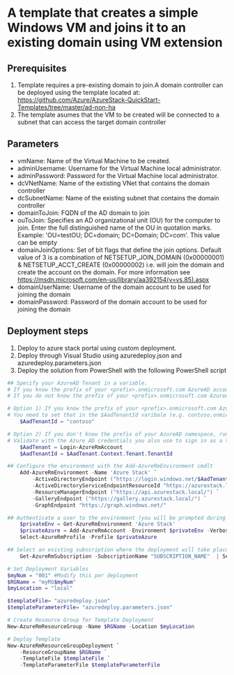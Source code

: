 # A template that creates a simple Windows VM and joins it to an existing domain using VM extension 

## Prerequisites
1. Template requires a pre-existing domain to join.A domain controller can be deployed using the template located at: 
https://github.com/Azure/AzureStack-QuickStart-Templates/tree/master/ad-non-ha
2. The template asumes that the VM to be created will be connected to a subnet that can access the target domain controller

## Parameters
- vmName: Name of the Virtual Machine to be created. 
- adminUsername: Username for the Virtual Machine local administrator. 
- adminPassword: Password for the Virtual Machine local administrator. 
- dcVNetName: Name of the extisting VNet that contains the domain controller
- dcSubnetName: Name of the existing subnet that contains the domain controller
- domainToJoin: FQDN of the AD domain to join
- ouToJoin: Specifies an AD organizational unit (OU) for the computer to join. Enter the full distinguished name of the OU in quotation marks. 
  Example: 'OU=testOU; DC=domain; DC=Domain; DC=com'. This value can be empty
- domainJoinOptions: Set of bit flags that define the join options. Default value of 3 is a combination of NETSETUP_JOIN_DOMAIN (0x00000001) & NETSETUP_ACCT_CREATE (0x00000002) 
  i.e. will join the domain and create the account on the domain. For more information see https://msdn.microsoft.com/en-us/library/aa392154(v=vs.85).aspx
- domainUserName: Username of the domain account to be used for joining the domain
- domainPassword: Password of the domain account to be used for joining the domain

## Deployment steps
1. Deploy to azure stack portal using custom deployment.
2. Deploy through Visual Studio using azuredeploy.json and azuredeploy.parameters.json
2. Deploy the solution from PowerShell with the following PowerShell script 

``` PowerShell
## Specify your AzureAD Tenant in a variable. 
# If you know the prefix of your <prefix>.onmicrosoft.com AzureAD account use option 1)
# If you do not know the prefix of your <prefix>.onmicrosoft.com AzureAD account use option 2)

# Option 1) If you know the prefix of your <prefix>.onmicrosoft.com AzureAD namespace.
# You need to set that in the $AadTenantId varibale (e.g. contoso.onmicrosoft.com).
    $AadTenantId = "contoso"

# Option 2) If you don't know the prefix of your AzureAD namespace, run the following cmdlets. 
# Validate with the Azure AD credentials you also use to sign in as a tenant to Microsoft Azure Stack Development Kit.
    $AadTenant = Login-AzureRmAccount
    $AadTenantId = $AadTenant.Context.Tenant.TenantId

## Configure the environment with the Add-AzureRmEnvironment cmdlt
    Add-AzureRmEnvironment -Name 'Azure Stack' `
        -ActiveDirectoryEndpoint ("https://login.windows.net/$AadTenantId/") `
        -ActiveDirectoryServiceEndpointResourceId "https://azurestack.local-api/"`
        -ResourceManagerEndpoint ("https://api.azurestack.local/") `
        -GalleryEndpoint ("https://gallery.azurestack.local/") `
        -GraphEndpoint "https://graph.windows.net/"

## Authenticate a user to the environment (you will be prompted during authentication)
    $privateEnv = Get-AzureRmEnvironment 'Azure Stack'
    $privateAzure = Add-AzureRmAccount -Environment $privateEnv -Verbose
    Select-AzureRmProfile -Profile $privateAzure

## Select an existing subscription where the deployment will take place
    Get-AzureRmSubscription -SubscriptionName "SUBSCRIPTION_NAME"  | Select-AzureRmSubscription

# Set Deployment Variables
$myNum = "001" #Modify this per deployment
$RGName = "myRG$myNum"
$myLocation = "local"

$templateFile= "azuredeploy.json"
$templateParameterFile= "azuredeploy.parameters.json"

# Create Resource Group for Template Deployment
New-AzureRmResourceGroup -Name $RGName -Location $myLocation

# Deploy Template 
New-AzureRmResourceGroupDeployment `
    -ResourceGroupName $RGName `
    -TemplateFile $templateFile `
	-TemplateParameterFile $templateParameterFile
```
